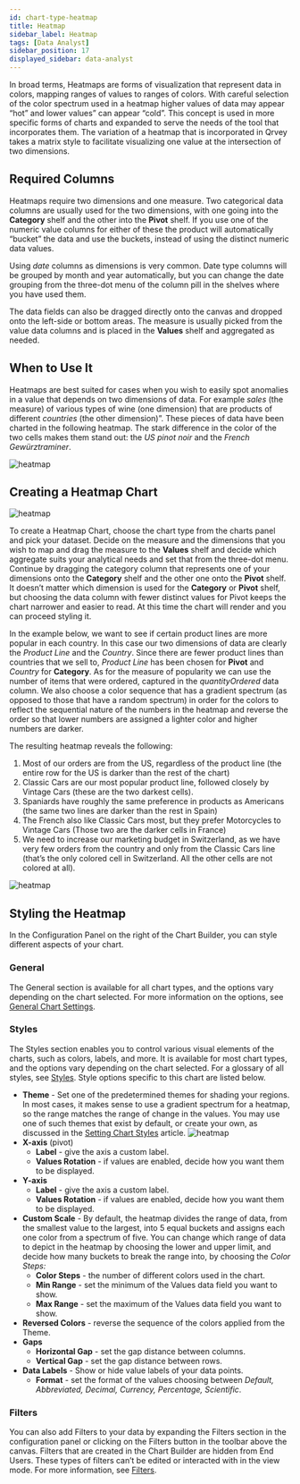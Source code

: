 ```yaml
---
id: chart-type-heatmap
title: Heatmap
sidebar_label: Heatmap
tags: [Data Analyst]
sidebar_position: 17
displayed_sidebar: data-analyst
---
```


<div style={{textAlign: "justify"}}>

In broad terms, Heatmaps are forms of visualization that represent data in colors, mapping ranges of values to ranges of colors. With careful selection of the color spectrum used in a heatmap higher values of data may appear “hot” and lower values” can appear “cold”. This concept is used in more specific forms of charts and expanded to serve the needs of the tool that incorporates them. The variation of a heatmap that is incorporated in Qrvey takes a matrix style to facilitate visualizing one value at the intersection of two dimensions.

## Required Columns
Heatmaps require two dimensions and one measure. 
Two categorical data columns are usually used for the two dimensions, with one going into the **Category** shelf and the other into the **Pivot** shelf. If you use one of the numeric value columns for either of these the product will automatically “bucket” the data and use the buckets, instead of using the distinct numeric data values. 

Using *date* columns as dimensions is very common. Date type columns will be grouped by month and year automatically, but you can change the date grouping from the three-dot menu of the column pill in the shelves where you have used them. 

The data fields can also be dragged directly onto the canvas and dropped onto the left-side or bottom areas.
The measure is usually picked from the value data columns and is placed in the **Values** shelf and aggregated as needed. 

## When to Use It
Heatmaps are best suited for cases when you wish to easily spot anomalies in a value that depends on two dimensions of data. For example *sales* (the measure) of various types of wine (one dimension) that are products of different *countries* (the other dimension)”. 
These pieces of data have been charted in the following heatmap. The stark difference in the color of the two cells makes them stand out: the *US pinot noir* and the *French Gewürztraminer*. 

![heatmap](https://s3.amazonaws.com/cdn.qrvey.com/documentation_assets/ui-docs/dataviews/chart-types-all/Heatmap/heatmap.png#thumbnail)


## Creating a Heatmap Chart

![heatmap](https://s3.amazonaws.com/cdn.qrvey.com/documentation_assets/ui-docs/dataviews/chart-types-all/Heatmap/create1.png#thumbnail-40)

To create a Heatmap Chart, choose the chart type from the charts panel and pick your dataset. Decide on the measure and the dimensions that you wish to map and drag the measure to the **Values** shelf and decide which aggregate suits your analytical needs and set that from the three-dot menu. Continue by dragging the category column that represents one of your dimensions onto the **Category** shelf and the other one onto the **Pivot** shelf. It doesn’t matter which dimension is used for the **Category** or **Pivot** shelf, but choosing the data column with fewer distinct values for Pivot keeps the chart narrower and easier to read. At this time the chart will render and you can proceed styling it.

In the example below, we want to see if certain product lines are more popular in each country. In this case our two dimensions of data are clearly the *Product Line* and the *Country*. Since there are fewer product lines than countries that we sell to, *Product Line* has been chosen for **Pivot** and *Country* for **Category**. As for the measure of popularity we can use the number of items that were ordered, captured in the *quantityOrdered* data column. We also choose a color sequence that has a gradient spectrum (as opposed to those that have a random spectrum) in order for the colors to reflect the sequential nature of the numbers in the heatmap and reverse the order so that lower numbers are assigned a lighter color and higher numbers are darker. 

The resulting heatmap reveals the following:
1. Most of our orders are from the US, regardless of the product line (the entire row for the US is darker than the rest of the chart)
2. Classic Cars are our most popular product line, followed closely by Vintage Cars (these are the two darkest cells).
3. Spaniards have roughly the same preference in products as Americans (the same two lines are darker than the rest in Spain)
4. The French also like Classic Cars most, but they prefer Motorcycles to Vintage Cars (Those two are the darker cells in France)
5. We need to increase our marketing budget in Switzerland, as we have very few orders from the country and only from the Classic Cars line (that’s the only colored cell in Switzerland. All the other cells are not colored at all).

![heatmap](https://s3.amazonaws.com/cdn.qrvey.com/documentation_assets/ui-docs/dataviews/chart-types-all/Heatmap/create2.png#thumbnail)


## Styling the Heatmap 
In the Configuration Panel on the right of the Chart Builder, you can style different aspects of your chart.

### General
The General section is available for all chart types, and the options vary depending on the chart selected. For more information on the options, see [General Chart Settings](../09-Configure%20charts/general-chart-settings.md). 


### Styles
The Styles section enables you to control various visual elements of the charts, such as colors, labels, and more. It is available for most chart types, and the options vary depending on the chart selected. For a glossary of all styles, see [Styles](../09-Configure%20charts/chart-styles.md). Style options specific to this chart are listed below. 

* **Theme** - Set one of the predetermined themes for shading your regions. In most cases, it makes sense to use a gradient spectrum for a heatmap, so the range matches the range of change in the values. You may use one of such themes that exist by default, or create your own, as discussed in the [Setting Chart Styles](../09-Configure%20charts/chart-styles.md) article.
![heatmap](https://s3.amazonaws.com/cdn.qrvey.com/documentation_assets/ui-docs/dataviews/chart-types-all/Heatmap/style.png#thumbnail-40)
* **X-axis** (pivot)
  * **Label** - give the axis a custom label.
  * **Values Rotation** - if values are enabled, decide how you want them to be displayed.
* **Y-axis**
  * **Label** - give the axis a custom label.
  * **Values Rotation** - if values are enabled, decide how you want them to be displayed.
* **Custom Scale** - By default, the heatmap divides the range of data, from the smallest value to the largest, into 5 equal buckets and assigns each one color from a spectrum of five. You can change which range of data to depict in the heatmap by choosing the lower and upper limit, and decide how many buckets to break the range into, by choosing the *Color Steps:*
  * **Color Steps** - the number of different colors used in the chart.
  * **Min Range** - set the minimum of the Values data field you want to show.
  * **Max Range** - set the maximum of the Values data field you want to show.
* **Reversed Colors** - reverse the sequence of the colors applied from the Theme.
* **Gaps** 
  * **Horizontal Gap** - set the gap distance between columns.
  * **Vertical Gap** - set the gap distance between rows.
* **Data Labels** - Show or hide value labels of your data points.
  * **Format** - set the format of the values choosing between *Default, Abbreviated, Decimal, Currency, Percentage, Scientific*.

### Filters
You can also add Filters to your data by expanding the Filters section in the configuration panel or clicking on the Filters button in the toolbar above the canvas. 
Filters that are created in the Chart Builder are hidden from End Users. These types of filters can’t be edited or interacted with in the view mode. For more information, see [Filters](../09-Configure%20charts/chart-filters.md).




</div>